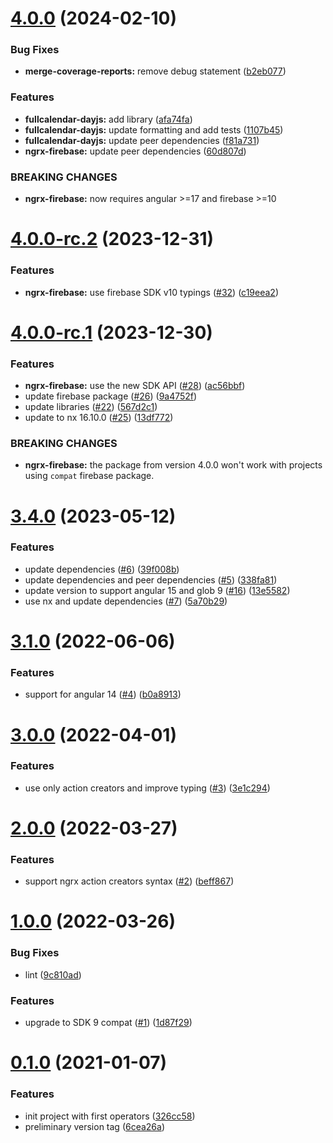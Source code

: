 # [4.0.0](https://github.com/flyflex/ngflex-libs/compare/4.0.0-rc.2...4.0.0) (2024-02-10)


### Bug Fixes

* **merge-coverage-reports:** remove debug statement ([b2eb077](https://github.com/flyflex/ngflex-libs/commit/b2eb077b3169f6d85d1dea24ae6833ca38ea8fc3))


### Features

* **fullcalendar-dayjs:** add library ([afa74fa](https://github.com/flyflex/ngflex-libs/commit/afa74fa7b220fa1cebd386438cf9fe1540760fff))
* **fullcalendar-dayjs:** update formatting and add tests ([1107b45](https://github.com/flyflex/ngflex-libs/commit/1107b45bd972217031e6e1c5f43d8ba372c72a08))
* **fullcalendar-dayjs:** update peer dependencies ([f81a731](https://github.com/flyflex/ngflex-libs/commit/f81a731e603cc6831e4d05219fcce1f1d78fd3f1))
* **ngrx-firebase:** update peer dependencies ([60d807d](https://github.com/flyflex/ngflex-libs/commit/60d807d9ec3258562f06c614f9707b03073ac907))


### BREAKING CHANGES

* **ngrx-firebase:** now requires angular >=17 and firebase >=10



# [4.0.0-rc.2](https://github.com/flyflex/ngflex-libs/compare/4.0.0-rc.1...4.0.0-rc.2) (2023-12-31)


### Features

* **ngrx-firebase:** use firebase SDK v10 typings ([#32](https://github.com/flyflex/ngflex-libs/issues/32)) ([c19eea2](https://github.com/flyflex/ngflex-libs/commit/c19eea2d82bab8fa2cbdd4b35fc7518df52a0ca2))



# [4.0.0-rc.1](https://github.com/flyflex/ngflex-libs/compare/3.4.0...4.0.0-rc.1) (2023-12-30)


### Features

* **ngrx-firebase:** use the new SDK API ([#28](https://github.com/flyflex/ngflex-libs/issues/28)) ([ac56bbf](https://github.com/flyflex/ngflex-libs/commit/ac56bbf219bfbab9e88086c5dc7a00b37e2b2065))
* update firebase package ([#26](https://github.com/flyflex/ngflex-libs/issues/26)) ([9a4752f](https://github.com/flyflex/ngflex-libs/commit/9a4752f4042835252597f2bc97d805af403cac8c))
* update libraries ([#22](https://github.com/flyflex/ngflex-libs/issues/22)) ([567d2c1](https://github.com/flyflex/ngflex-libs/commit/567d2c110cbb2473bb48113ac277368f9cebac2f))
* update to nx 16.10.0 ([#25](https://github.com/flyflex/ngflex-libs/issues/25)) ([13df772](https://github.com/flyflex/ngflex-libs/commit/13df772439b2c969e2f5270edb1e45317c353297))


### BREAKING CHANGES

* **ngrx-firebase:** the package from version 4.0.0 won't work with projects using `compat` firebase package.



# [3.4.0](https://github.com/flyflex/ngflex-libs/compare/3.1.0...3.4.0) (2023-05-12)


### Features

* update dependencies ([#6](https://github.com/flyflex/ngflex-libs/issues/6)) ([39f008b](https://github.com/flyflex/ngflex-libs/commit/39f008bb4d7c846790712252cdd02f0fd1c63c68))
* update dependencies and peer dependencies ([#5](https://github.com/flyflex/ngflex-libs/issues/5)) ([338fa81](https://github.com/flyflex/ngflex-libs/commit/338fa81776aa2a68e87f6cca27abd2cf1e76476a))
* update version to support angular 15 and glob 9 ([#16](https://github.com/flyflex/ngflex-libs/issues/16)) ([13e5582](https://github.com/flyflex/ngflex-libs/commit/13e55821d5f730d2b92c8956a42dc0946729c2cb))
* use nx and update dependencies ([#7](https://github.com/flyflex/ngflex-libs/issues/7)) ([5a70b29](https://github.com/flyflex/ngflex-libs/commit/5a70b29ce0bc22d8c1cb31bc907fa3dd2162b6e9))



# [3.1.0](https://github.com/flyflex/ngflex-libs/compare/3.0.0...3.1.0) (2022-06-06)


### Features

* support for angular 14 ([#4](https://github.com/flyflex/ngflex-libs/issues/4)) ([b0a8913](https://github.com/flyflex/ngflex-libs/commit/b0a891343e9ed3a9f2e51e5eb5a407c9336a1c12))



# [3.0.0](https://github.com/flyflex/ngflex-libs/compare/2.0.0...3.0.0) (2022-04-01)


### Features

* use only action creators and improve typing ([#3](https://github.com/flyflex/ngflex-libs/issues/3)) ([3e1c294](https://github.com/flyflex/ngflex-libs/commit/3e1c29492c659dae7f269df76263277f39d5159a))



# [2.0.0](https://github.com/flyflex/ngflex-libs/compare/1.0.0...2.0.0) (2022-03-27)


### Features

* support ngrx action creators syntax ([#2](https://github.com/flyflex/ngflex-libs/issues/2)) ([beff867](https://github.com/flyflex/ngflex-libs/commit/beff867ed381003fbd47a5da5100796adbb8a834))



# [1.0.0](https://github.com/flyflex/ngflex-libs/compare/0.1.0...1.0.0) (2022-03-26)


### Bug Fixes

* lint ([9c810ad](https://github.com/flyflex/ngflex-libs/commit/9c810adf9135bcd6ff6a7b9dd6b6bfe6db7fa02d))


### Features

* upgrade to SDK 9 compat ([#1](https://github.com/flyflex/ngflex-libs/issues/1)) ([1d87f29](https://github.com/flyflex/ngflex-libs/commit/1d87f29b4a96538765d2f982398a5d3aa40e5920))



# [0.1.0](https://github.com/flyflex/ngflex-libs/compare/326cc58ff0ad1cf7c21bec06bac3c37d36839982...0.1.0) (2021-01-07)


### Features

* init project with first operators ([326cc58](https://github.com/flyflex/ngflex-libs/commit/326cc58ff0ad1cf7c21bec06bac3c37d36839982))
* preliminary version tag ([6cea26a](https://github.com/flyflex/ngflex-libs/commit/6cea26a4e78f5dbeb1b0dfa03c8de25187b5a2a7))



